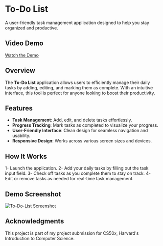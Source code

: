 # **To-Do List**
A user-friendly task management application designed to help you stay organized and productive.

## **Video Demo**
[Watch the Demo]([https://www.youtube.com/watch?v=HOPF_dhpUqk](https://www.linkedin.com/posts/sayfeldinn_thrilled-to-share-my-progress-with-a-new-activity-7264411187159650304-NZnT?utm_source=share&utm_medium=member_desktop))

## **Overview**
The **To-Do List** application allows users to efficiently manage their daily tasks by adding, editing, and marking them as complete. With an intuitive interface, this tool is perfect for anyone looking to boost their productivity.

## **Features**
- **Task Management**: Add, edit, and delete tasks effortlessly.
- **Progress Tracking**: Mark tasks as completed to visualize your progress.
- **User-Friendly Interface**: Clean design for seamless navigation and usability.
- **Responsive Design**: Works across various screen sizes and devices.

## **How It Works**
1- Launch the application.
2- Add your daily tasks by filling out the task input field.
3- Check off tasks as you complete them to stay on track.
4- Edit or remove tasks as needed for real-time task management.

## Demo Screenshot
![To-Do-List Screenshot](https://github.com/user-attachments/assets/fbdac2a6-6e52-4d20-9859-6ab9594261f1)

## **Acknowledgments**
This project is part of my project submission for CS50x, Harvard's Introduction to Computer Science.
